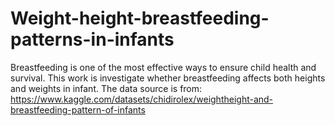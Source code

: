 # Weight-height-breastfeeding-patterns-in-infants
Breastfeeding is one of the most effective ways to ensure child health and survival. This work is investigate whether breastfeeding affects both heights and weights in infant. The data source is from:   https://www.kaggle.com/datasets/chidirolex/weightheight-and-breastfeeding-pattern-of-infants       
